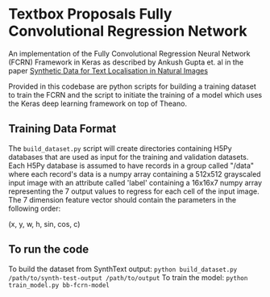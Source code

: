 # Textbox Proposals Fully Convolutional Regression Network

An implementation of the Fully Convolutional Regression Neural Network (FCRN) Framework in Keras as described by Ankush Gupta et. al in the paper [Synthetic Data for Text Localisation in Natural Images](https://arxiv.org/abs/1604.06646)


Provided in this codebase are python scripts for building a training dataset to train the FCRN and the script to initiate the training of a model which uses the Keras deep learning framework on top of Theano.


## Training Data Format ##

The `build_dataset.py` script will create directories containing H5Py databases that are used as input for the training and validation datasets. Each H5Py database is assumed to have records in a group called "/data" where each record's data is a numpy array containing a 512x512 grayscaled input image with an attribute called 'label' containing a 16x16x7 numpy array representing the 7 output values to regress for each cell of the input image. The 7 dimension feature vector should contain the parameters in the following order:

  (x, y, w, h, sin, cos, c)


## To run the code ##

To build the dataset from SynthText output: `python build_dataset.py /path/to/synth-test-output /path/to/output`
To train the model: `python train_model.py bb-fcrn-model`
